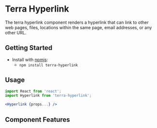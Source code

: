 # Terra Hyperlink

The terra hyperlink component renders a hyperlink that can link to other web pages, files, locations within the same page, email addresses, or any other URL.

## Getting Started

- Install with [npmjs](https://www.npmjs.com):
  - `npm install terra-hyperlink`

## Usage

```jsx
import React from 'react';
import Hyperlink from 'terra-hyperlink';

<Hyperlink {props...} />
```

## Component Features

<!-- Uncomment supported features.
 * [Cross-Browser Support](https://github.com/cerner/terra-core/wiki/Component-Features#cross-browser-support)
 * [Responsive Support](https://github.com/cerner/terra-core/wiki/Component-Features#responsive-support)
 * [Mobile Support](https://github.com/cerner/terra-core/wiki/Component-Features#mobile-support)
 * [Internationalization Support](https://github.com/cerner/terra-core/wiki/Component-Features#internationalization-i18n-support)
 * [Localization Support](https://github.com/cerner/terra-core/wiki/Component-Features#localization-support)
 * [LTR/RTL Support](https://github.com/cerner/terra-core/wiki/Component-Features#ltr--rtl-support)
 -->
